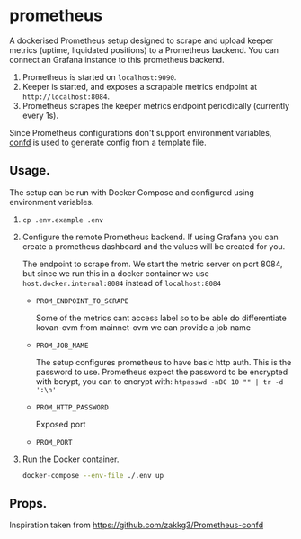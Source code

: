 # prometheus

A dockerised Prometheus setup designed to scrape and upload keeper metrics (uptime, liquidated positions) to a Prometheus backend. You can connect an Grafana instance to this prometheus backend.

1.  Prometheus is started on `localhost:9090`.
2.  Keeper is started, and exposes a scrapable metrics endpoint at `http://localhost:8084`.
3.  Prometheus scrapes the keeper metrics endpoint periodically (currently every 1s).

Since Prometheus configurations don't support environment variables, [confd](https://github.com/kelseyhightower/confd) is used to generate config from a template file.

## Usage.

The setup can be run with Docker Compose and configured using environment variables.

1.  `cp .env.example .env`
2.  Configure the remote Prometheus backend. If using Grafana you can create a prometheus dashboard and the values will be created for you.

    The endpoint to scrape from. We start the metric server on port 8084, but since we run this in a docker container we use `host.docker.internal:8084` instead of `localhost:8084`

    - `PROM_ENDPOINT_TO_SCRAPE`

      Some of the metrics cant access label so to be able do differentiate kovan-ovm from mainnet-ovm we can provide a job name

    - `PROM_JOB_NAME`

      The setup configures prometheus to have basic http auth. This is the password to use. Prometheus expect the password to be encrypted with bcrypt, you can to encrypt with: `htpasswd -nBC 10 "" | tr -d ':\n'`

    - `PROM_HTTP_PASSWORD`

      Exposed port

    - `PROM_PORT`

3.  Run the Docker container.

    ```sh
    docker-compose --env-file ./.env up
    ```

## Props.

Inspiration taken from https://github.com/zakkg3/Prometheus-confd
